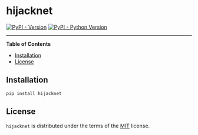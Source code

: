 # hijacknet

[![PyPI - Version](https://img.shields.io/pypi/v/hijacknet.svg)](https://pypi.org/project/hijacknet)
[![PyPI - Python Version](https://img.shields.io/pypi/pyversions/hijacknet.svg)](https://pypi.org/project/hijacknet)

-----

**Table of Contents**

- [Installation](#installation)
- [License](#license)

## Installation

```console
pip install hijacknet
```

## License

`hijacknet` is distributed under the terms of the [MIT](https://spdx.org/licenses/MIT.html) license.
